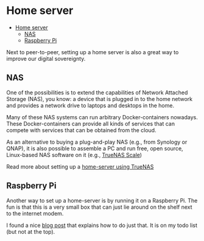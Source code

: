 # Home server

<!-- TOC -->
* [Home server](#home-server)
  * [NAS](#nas)
  * [Raspberry Pi](#raspberry-pi)
<!-- TOC -->

Next to peer-to-peer, setting up a home server is also a great way to improve our digital sovereignty.

## NAS

One of the possibilities is to extend the capabilities of Network Attached Storage (NAS), you know: a device that is plugged in to the home network and provides a network drive to laptops and desktops in the home.

Many of these NAS systems can run arbitrary Docker-containers nowadays. These Docker-containers can provide all kinds of services that can compete with services that can be obtained from the cloud.

As an alternative to buying a plug-and-play NAS (e.g., from Synology or QNAP), it is also possible to assemble a PC and run free, open source, Linux-based NAS software on it (e.g., [TrueNAS Scale](https://www.truenas.com/truenas-community-edition/))

Read more about setting up a [home-server using TrueNAS](truenas/README.md)

## Raspberry Pi

Another way to set up a home-server is by running it on a Raspberry Pi. The fun is that this is a very small box that can just lie around on the shelf next to the internet modem.

I found a nice [blog post](https://raspberrytips.com/raspberry-pi-server-starting-guide/) that explains how to do just that. It is on my todo list (but not at the top). 